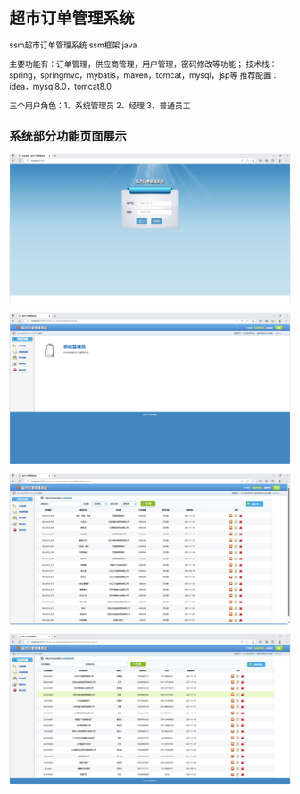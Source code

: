 # 超市订单管理系统

ssm超市订单管理系统  ssm框架  java

主要功能有：订单管理，供应商管理，用户管理，密码修改等功能；
技术栈：spring，springmvc，mybatis，maven，tomcat，mysql，jsp等
推荐配置：idea，mysql8.0，tomcat8.0

三个用户角色：1、系统管理员 2、经理 3、普通员工

## 系统部分功能页面展示

![img.png](imgs/img.png)

![img_1.png](imgs/img_1.png)

![img_2.png](imgs/img_2.png)

![img_3.png](imgs/img_3.png)


